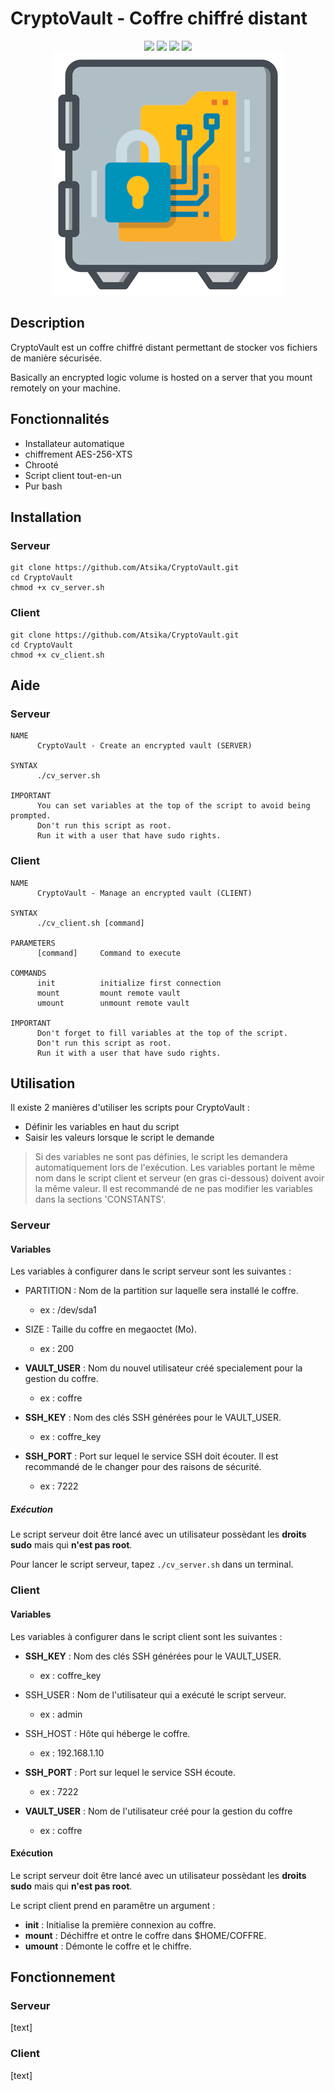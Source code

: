 # CryptoVault - Coffre chiffré distant

<p align="center">
  <img src="https://img.shields.io/badge/script-bash-green">  <img src="https://img.shields.io/badge/os-linux-blue">  <img src="https://img.shields.io/badge/made%20with-love-red">  <img src="https://img.shields.io/badge/secure-100%25-lightgrey"><br>
<img src="cryptovault.png">
 </p>

## Description

CryptoVault est un coffre chiffré distant permettant de stocker vos fichiers de manière sécurisée. 

Basically an encrypted logic volume is hosted on a server that you mount remotely on your machine.  

## Fonctionnalités

* Installateur automatique
* chiffrement AES-256-XTS
* Chrooté
* Script client tout-en-un
* Pur bash

## Installation

### Serveur

```
git clone https://github.com/Atsika/CryptoVault.git
cd CryptoVault
chmod +x cv_server.sh
```

### Client

```
git clone https://github.com/Atsika/CryptoVault.git
cd CryptoVault
chmod +x cv_client.sh
```

## Aide

### Serveur

```
NAME
	  CryptoVault - Create an encrypted vault (SERVER)
		  
SYNTAX
	  ./cv_server.sh
		  
IMPORTANT
	  You can set variables at the top of the script to avoid being prompted.
	  Don't run this script as root.
	  Run it with a user that have sudo rights.
```

### Client

```
NAME
	  CryptoVault - Manage an encrypted vault (CLIENT)
		  
SYNTAX
	  ./cv_client.sh [command]
		  
PARAMETERS
	  [command]     Command to execute

COMMANDS
	  init			initialize first connection
	  mount			mount remote vault
	  umount		unmount remote vault

IMPORTANT
	  Don't forget to fill variables at the top of the script.
	  Don't run this script as root.
	  Run it with a user that have sudo rights.
```

## Utilisation

Il existe 2 manières d'utiliser les scripts pour CryptoVault :
* Définir les variables en haut du script
* Saisir les valeurs lorsque le script le demande

> Si des variables ne sont pas définies, le script les demandera automatiquement lors de l'exécution.
> Les variables portant le même nom dans le script client et serveur (en gras ci-dessous) doivent avoir la même valeur.
> Il est recommandé de ne pas modifier les variables dans la sections 'CONSTANTS'.

### Serveur

#### Variables

Les variables à configurer dans le script serveur sont les suivantes :

* PARTITION : Nom de la partition sur laquelle sera installé le coffre.
    * ex : /dev/sda1

* SIZE : Taille du coffre en megaoctet (Mo).
    * ex : 200

* **VAULT_USER** : Nom du nouvel utilisateur créé specialement pour la gestion du coffre.
    * ex : coffre

* **SSH_KEY** : Nom des clés SSH générées pour le VAULT_USER.
    * ex : coffre_key

* **SSH_PORT** : Port sur lequel le service SSH doit écouter. Il est recommandé de le changer pour des raisons de sécurité.
    * ex : 7222

##### Exécution

Le script serveur doit être lancé avec un utilisateur possèdant les **droits sudo** mais qui **n'est pas root**.  

Pour lancer le script serveur, tapez `./cv_server.sh` dans un terminal.

### Client

#### Variables

Les variables à configurer dans le script client sont les suivantes :

* **SSH_KEY** : Nom des clés SSH générées pour le VAULT_USER.
    * ex : coffre_key

* SSH_USER : Nom de l'utilisateur qui a exécuté le script serveur.
    * ex : admin

* SSH_HOST : Hôte qui héberge le coffre.
    * ex : 192.168.1.10

* **SSH_PORT** : Port sur lequel le service SSH écoute.
    * ex : 7222

* **VAULT_USER** : Nom de l'utilisateur créé pour la gestion du coffre
    * ex : coffre

#### Exécution

Le script serveur doit être lancé avec un utilisateur possèdant les **droits sudo** mais qui **n'est pas root**.  

Le script client prend en paramêtre un argument :

* **init** : Initialise la première connexion au coffre.
* **mount** : Déchiffre et ontre le coffre dans $HOME/COFFRE.
* **umount** : Démonte le coffre et le chiffre.

## Fonctionnement

### Serveur

[text]

### Client

[text]
